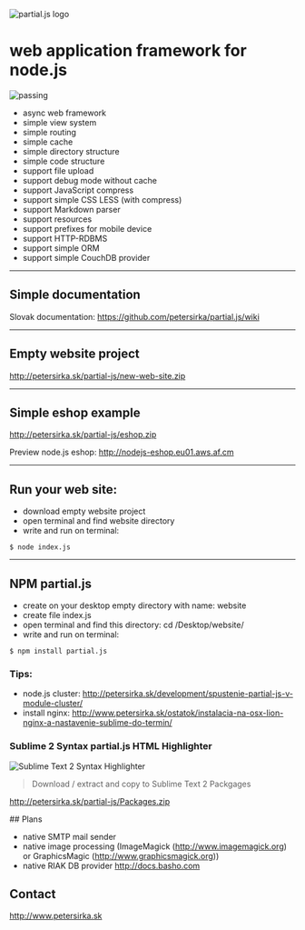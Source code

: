 ![partial.js logo](http://petersirka.sk/partial-js/logo.png)

web application framework for node.js
=====================================

![passing](http://petersirka.sk/files/96.png)

* async web framework
* simple view system
* simple routing
* simple cache
* simple directory structure
* simple code structure
* support file upload
* support debug mode without cache
* support JavaScript compress
* support simple CSS LESS (with compress)
* support Markdown parser
* support resources
* support prefixes for mobile device
* support HTTP-RDBMS
* support simple ORM
* support simple CouchDB provider

***

## Simple documentation
Slovak documentation: <https://github.com/petersirka/partial.js/wiki>

***

## Empty website project
http://petersirka.sk/partial-js/new-web-site.zip

***

## Simple eshop example
http://petersirka.sk/partial-js/eshop.zip

Preview node.js eshop:
http://nodejs-eshop.eu01.aws.af.cm

***

## Run your web site:

- download empty website project
- open terminal and find website directory
- write and run on terminal:

```text
$ node index.js
```

***

## NPM partial.js

- create on your desktop empty directory with name: website
- create file index.js
- open terminal and find this directory: cd /Desktop/website/
- write and run on terminal:

```text
$ npm install partial.js
```

### Tips:

- node.js cluster: <http://petersirka.sk/development/spustenie-partial-js-v-module-cluster/>
- install nginx: <http://www.petersirka.sk/ostatok/instalacia-na-osx-lion-nginx-a-nastavenie-sublime-do-termin/>

### Sublime 2 Syntax partial.js HTML Highlighter

![Sublime Text 2 Syntax Highlighter](http://petersirka.sk/partial-js/syntax-highlight.gif)

> Download / extract and copy to Sublime Text 2 Packgages

http://petersirka.sk/partial-js/Packages.zip

## Plans

- native SMTP mail sender
- native image processing (ImageMagick (http://www.imagemagick.org) or GraphicsMagic (http://www.graphicsmagick.org))
- native RIAK DB  provider <http://docs.basho.com>

## Contact

<http://www.petersirka.sk>